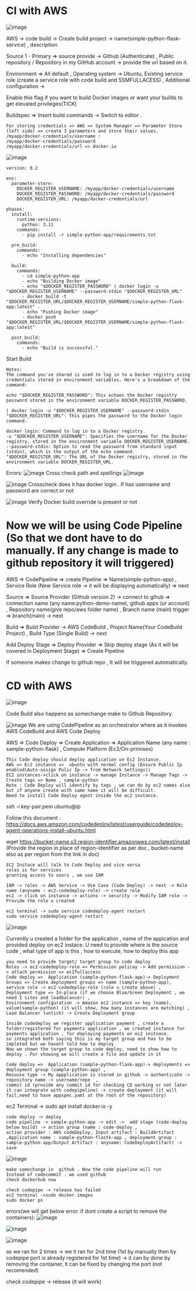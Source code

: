 # CI with AWS
![image](https://github.com/Shabbirsyed05/project-AWS-Continuous-Integration/assets/119849465/f6019357-3310-405e-b946-a8daaddc2927)

AWS -> code build -> Create build project -> name(simple-python-flask-service) , description

Source 1 - Primary => source provide -> Github (Authenticate) ,  Public repository / Repository in my GitHub account -> provide the url based on it.

Environment => All default , Operating system -> Ubuntu,  Existing service role (create a service role with code build and SSMFULLACESS) , Additional configuration -> 

Enable this flag if you want to build Docker images or want your builds to get elevated privileges(TICK)

Buildspec => Insert build commands -> Switch to editor .
```
For storing credentials => AWS => System Manager => Parameter Store (left side) => create 3 parameters and store their values.
/myapp/docker-credentials/username :
/myapp/docker-credentials/password
/myapp/docker-credentials/url => docker.io
```
![image](https://github.com/Shabbirsyed05/project-AWS-Continuous-Integration/assets/119849465/fe57c2b4-355c-472f-a786-79bd2aac517f)

```
version: 0.2

env:
  parameter-store:
    DOCKER_REGISTER_USERNAME: /myapp/docker-credentials/username
    DOCKER_REGISTER_PASSWORD: /myapp/docker-credentials/password
    DOCKER_REGISTER_URL: /myapp/docker-credentials/url

phases:
  install:
    runtime-versions:
      python: 3.11
    commands:
      - pip install -r simple-python-app/requirements.txt
  
  pre_build:
    commands:
      - echo "Installing dependencies"

  build:
    commands:
      - cd simple-python-app
      - echo "Building Docker image"
      - echo "$DOCKER_REGISTER_PASSWORD" | docker login -u "$DOCKER_REGISTER_USERNAME" --password-stdin "$DOCKER_REGISTER_URL"
      - docker build -t "$DOCKER_REGISTER_URL/$DOCKER_REGISTER_USERNAME/simple-python-flask-app:latest" .
      - echo "Pushing Docker image"
      - docker push "$DOCKER_REGISTER_URL/$DOCKER_REGISTER_USERNAME/simple-python-flask-app:latest"
  
  post_build:
    commands:
      - echo "Build is successful."
```
Start Build
```
Notes: 
The command you've shared is used to log in to a Docker registry using credentials stored in environment variables. Here's a breakdown of the command:

echo "$DOCKER_REGISTER_PASSWORD": This echoes the Docker registry password stored in the environment variable DOCKER_REGISTER_PASSWORD.

| docker login -u "$DOCKER_REGISTER_USERNAME" --password-stdin "$DOCKER_REGISTER_URL": This pipes the password to the Docker login command.

docker login: Command to log in to a Docker registry.
-u "$DOCKER_REGISTER_USERNAME": Specifies the username for the Docker registry, stored in the environment variable DOCKER_REGISTER_USERNAME.
--password-stdin: Option to read the password from standard input (stdin), which is the output of the echo command.
"$DOCKER_REGISTER_URL": The URL of the Docker registry, stored in the environment variable DOCKER_REGISTER_URL.
```

Errors:
![image](https://github.com/Shabbirsyed05/project-AWS-Continuous-Integration/assets/119849465/833e30de-edd0-4814-9847-3b754d82fa32)
Cross check path and spellings
![image](https://github.com/Shabbirsyed05/project-AWS-Continuous-Integration/assets/119849465/eb228a9a-bfca-421d-ba7e-2c9f9198d567)

![image](https://github.com/Shabbirsyed05/project-AWS-Continuous-Integration/assets/119849465/d046e3ab-0ae4-4677-a8cf-3f3c5d383f77)
Crosscheck does it has docker login . If has username and password are correct or not

![image](https://github.com/Shabbirsyed05/project-AWS-Continuous-Integration/assets/119849465/41e19d32-f28a-49af-88f2-d42c61641f94)
Verify Docker build override is present or not

# Now we will be using Code Pipeline  (So that we dont have to do manually. If any change is made to github repository it will triggered)

AWS => CodePipeline => create Pipeline => Name(simple-python-app) , Service Role (New Service role -> it will be displaying automatically) => next

Source => Source Provider (Github version 2) -> connect to gihub => connection name (any name:python-demo-name), github apps (ur account) , 
Repository name(give repo/aws folder name) , Branch name (main) trigger => branch(main) -> next

Build => Build Provider -> AWS CodeBuild , Project Name(Your CodeBuild Project) , Build Type (Single Build) -> next

Add Deploy Stage => Deploy Provider => Skip deploy stage (As it will be covered in Deployment Stage) => Create Pipeline

If someone makes change to github repo , It will be triggered automatically.

# CD with AWS 

![image](https://github.com/Shabbirsyed05/project-AWS-Continuous-Integration/assets/119849465/7da4b4a1-303a-4545-9ba2-7bffb55c2b2c)

Code Build also happens as somechange make to  Github Repository.

![image](https://github.com/Shabbirsyed05/project-AWS-Continuous-Integration/assets/119849465/271ad16c-e971-4d1f-9e19-7b83cc3d17e9)
We are using CodePipeline as an orchestrator where as it invokes AWS CodeBuild and AWS Code Deploy

AWS => Code Deploy => Create Application => Application Name (any name : sample-python-flask) , Compute Platform (Ec2/On-primises)
```
This Code deploy should deploy application on Ec2 Instance.
AWS => Ec2 instance =>  ubuntu with normal config (Ensure Public Ip enabled(Auto-assign Pulic Ip -> from Network Settings))
EC2 instances->click on instance -> manage Instance -> Manage Tags -> Create tags => Name , sample-python
Note : Code Deploy will identify by tags , we can do by ec2 names also but if anyone create with same name it will be difficult.
Need to install Code Deploy agent inside the ec2 instance.
```
ssh -i key-pair.pem ubuntu@ip

Follow this document :
https://docs.aws.amazon.com/codedeploy/latest/userguide/codedeploy-agent-operations-install-ubuntu.html

wget https://bucket-name.s3.region-identifier.amazonaws.com/latest/install (Provide the region in place of region-identifier as per doc , bucket-name also as per region from the link in doc)

```
EC2 Instace will talk to Code Deploy and vice versa
roles is for services
granting access to users , we use IAM 

IAM -> roles -> AWS Service -> Use Case (Code Deploy) -> next -> Role name (anyname : ec2-codedeploy-role) -> create role
ec2 -> click on instance -> actions -> security -> Modify IAM role -> Provide the role u created

ec2 terminal -> sudo service codedeploy-agent restart
sudo service codedeploy-agent restart
```

![image](https://github.com/Shabbirsyed05/project-AWS-Continuous-Integration/assets/119849465/e945c713-eeec-44ea-a899-6698fd4f6539)

Currently u created a folder for the application , name of the appication and provided deploy on ec2 instace. U need to provide where is the source code , what type of app is this , how to execute, how to deploy this app
```
you need to provide target/ target group to code deploy
Roles -> ec2-codedeploy-role => Permission policay -> Add permission -> attach permission => ec2fullaccess
Code deploy =>  Application (sample-python-flask-app)-> Deployment Groups => Create deployment groups => name (sample-python-app), service role -> ec2-codedeploy-role (role u create above) ,
Deployment type => In-place (if we choose Blue/Green Deployment , we need 2 sites and loadbalancer) ,
Environment configuration -> Amazon ec2 instance => key (name), value(sample-python) (it will show, how many instances are matching) ,
Load Balancer (untick) -> Create Deployment group
```
```
Inside codedeploy we register application payment , create a folder/registered for payments application , we created instance for payments application , for deploying payments on ec2 instnace.
so integrated both saying this is my target group and has to be impleted but we havent told how to deploy
Now we shown the target group to code deploy, need to show how to deploy . For showing we will create a file and update in it
```
```
Code deploy =>  Application (sample-python-flask-app)-> deployments => deployment group (sample-python-app) , 
Resouse type -> My appplication is stored in github -> authenticate -> repository name -> username/repo  ,
commit id (provide any commit id for checking CD working or not later it can integrate with codepipeline) -> create deployment (it will fail,need to have appspec.yaml at the root of the repository)
```
ec2 Terminal -> sudo apt install docker.io -y
```
code deploy -> deploy
code pipeline -> sample-python-app -> edit ->  add stage (code-deploy below build) -> action group (name : code-deploy , 
action provider : AWS codeDeploy, Input artifact : BuildArtifact ,Application name : sample-python-flastk-app , deployment group : sample-python-app/Output Artifact : anyname: CodeDeployArtifact) -> save
```
![image](https://github.com/Shabbirsyed05/project-AWS-Continuous-Integration/assets/119849465/a3f5b56a-63de-4bc4-9ddd-e07f3491769a)

```
make somechange in  github . Now the code pipeline will run
Instead of codecommit . we used github
check dockerhub now
```
```
check codepipe -> release has failed
ec2 terminal ->sudo docker images 
sudo docker ps
```
errors(we will get below error. if dont create a script to remove the containers):
![image](https://github.com/Shabbirsyed05/project-AWS-Continuous-Integration/assets/119849465/aa07969f-e3bf-455d-b73b-561d71a8aa3f)

![image](https://github.com/Shabbirsyed05/project-AWS-Continuous-Integration/assets/119849465/c9bfeb8d-fd8a-4ff0-aaca-4ff967eb23ba)

![image](https://github.com/Shabbirsyed05/project-AWS-Continuous-Integration/assets/119849465/eddecb63-b7f2-4446-af7f-8359c876badc)

as we ran for 2 times -> we it ran for 2nd time (1st by manually then by codepipe port is already registered for 1st time) -> it can by done by removing the container, it can be fixed by changing the port (not recomended)

check codepipe -> release (it will work)
